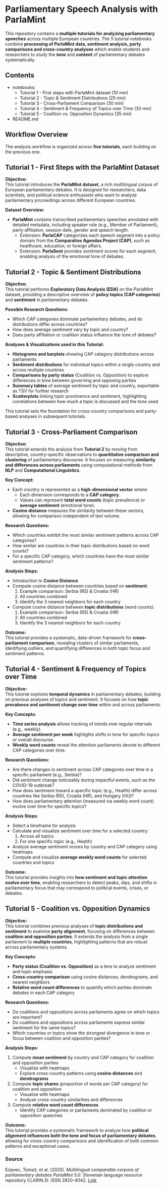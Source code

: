 # Parliamentary Speech Analysis with ParlaMint

This repository contains a **multiple tutorials for analyzing parliamentary speeches** across multiple European countries. The 5 tutorial notebooks combine **processing of ParlaMint data, sentiment analysis, party comparisons and cross-country analyses** which enable students and researchers to study the **tone** and **content** of parliamentary debates systematically.

## Contents
- notebooks:
    - Tutorial 1 - First steps with ParlaMint dataset (10 min)
    - Tutorial 2 - Topic & Sentiment Distributions (25 min)
    - Tutorial 3 - Cross-Parliament Comparison (30 min)
    - Tutorial 4 - Sentiment & Frequency of Topics over Time (30 min)
    - Tutorial 5 - Coalition vs. Opposition Dynamics (35 min)
- README.md

## Workflow Overview

The analysis workflow is organized across **five tutorials**, each building on the previous one.

## Tutorial 1 - First Steps with the ParlaMint Dataset

**Objective:**  
This tutorial introduces the **ParlaMint dataset**, a rich multilingual corpus of European parliamentary debates. It is designed for researchers, data scientists, and political science enthusiasts who want to analyze parliamentary proceedings across different European countries.

**Dataset Overview:**  
- **ParlaMint** contains transcribed parliamentary speeches annotated with detailed metadata, including speaker role (e.g., Member of Parliament), party affiliation, session date, gender and speech length.  
    + Extension: **ParlaCAP** categorizes each speech segment into a policy domain from the **Comparative Agendas Project (CAP)**, such as healthcare, education, or foreign affairs.  
    + Extension: **ParlaSent** provides sentiment scores for each segment, enabling analysis of the emotional tone of debates.


## Tutorial 2 - Topic & Sentiment Distributions

**Objective:**  
This tutorial performs **Exploratory Data Analysis (EDA)** on the ParlaMint dataset, providing a descriptive overview of **policy topics (CAP categories)** and **sentiment** in parliamentary debates.

**Possible Research Questions:**  
- Which CAP categories dominate parliamentary debates, and do distributions differ across countries?  
- How does average sentiment vary by topic and country?  
- Does party affiliation or coalition status influence the tone of debates?

**Analyses & Visualizations used in this Tutorial:**  
- **Histograms and barplots** showing CAP category distributions across parliaments  
- **Sentiment distributions** for individual topics within a single country and across multiple countries  
- **Comparisons by party status** (Coalition vs. Opposition) to explore differences in tone between governing and opposing parties 
- **Summary tables** of average sentiment by topic and country, exportable as TSV for further research  
- **Scatterplots** linking topic prominence and sentiment, highlighting correlations between how much a topic is discussed and the tone used

This tutorial sets the foundation for cross-country comparisons and party-based analyses in subsequent tutorials.

## Tutorial 3 - Cross-Parliament Comparison

**Objective:**  
This tutorial extends the analysis from **Tutorial 2** by moving from descriptive, country-specific observations to **quantitative comparison and clustering** of parliamentary discourse. It focuses on measuring **similarity and differences across parliaments** using computational methods from **NLP** and **Computational Linguistics**.

**Key Concept:**  
- Each country is represented as a **high-dimensional vector** where:
  - Each dimension corresponds to a **CAP category**.
  - Values can represent **total word counts** (topic prevalence) or **average sentiment** (emotional tone).  
- **Cosine distance** measures the similarity between these vectors, allowing for comparison independent of text volume.

**Research Questions:**  
- Which countries exhibit the most similar sentiment patterns across CAP categories?  
- How similar are countries in their topic distributions based on word counts?  
- For a specific CAP category, which countries have the most similar sentiment patterns?

**Analysis Steps:**  
- Introduction to **Cosine Distance**  
- Compute cosine distance between countries based on **sentiment**:
  1. Example comparison: Serbia (RS) & Croatia (HR)  
  2. All countries combined  
  3. Identify the 3 nearest neighbors for each country  
- Compute cosine distance between **topic distributions** (word counts):
  1. Example comparison: Serbia (RS) & Croatia (HR)  
  2. All countries combined  
  3. Identify the 3 nearest neighbors for each country  

**Outcome:**  
This tutorial provides a systematic, data-driven framework for **cross-parliament comparison**, revealing clusters of similar parliaments, identifying outliers, and quantifying differences in both topic focus and sentiment patterns.

## Tutorial 4 - Sentiment & Frequency of Topics over Time

**Objective:**  
This tutorial explores **temporal dynamics** in parliamentary debates, building on previous analyses of topics and sentiment. It focuses on how **topic prevalence and sentiment change over time** within and across parliaments.

**Key Concepts:**  
- **Time series analysis** allows tracking of trends over regular intervals (e.g., weekly).  
- **Average sentiment per week** highlights shifts in tone for specific topics or overall discourse.  
- **Weekly word counts** reveal the attention parliaments devote to different CAP categories over time.

**Research Questions:**  
- Are there changes in sentiment across CAP categories over time in a specific parliament (e.g., Serbia)?  
- Did sentiment change noticeably during impactful events, such as the COVID-19 outbreak?  
- How does sentiment toward a specific topic (e.g., Health) differ across countries like Serbia (RS), Croatia (HR), and Hungary (HU)?  
- How does parliamentary attention (measured via weekly word count) evolve over time for specific topics?

**Analysis Steps:**  
- Select a timeframe for analysis  
- Calculate and visualize sentiment over time for a selected country:
  1. Across all topics  
  2. For one specific topic (e.g., Health)  
- Analyze average sentiment scores by country and CAP category using heatmaps  
- Compute and visualize **average weekly word counts** for selected countries and topics  

**Outcome:**  
This tutorial provides insights into **how sentiment and topic attention evolve over time**, enabling researchers to detect peaks, dips, and shifts in parliamentary focus that may correspond to political events, crises, or debates.

## Tutorial 5 - Coalition vs. Opposition Dynamics

**Objective:**  
This tutorial combines previous analyses of **topic distributions and sentiment** to examine **party alignment**, focusing on differences between **coalition and opposition parties**. It extends the analysis from a single parliament to **multiple countries**, highlighting patterns that are robust across parliamentary systems.

**Key Concepts:**  
- **Party status (Coalition vs. Opposition)** as a lens to analyze sentiment and topic emphasis  
- **Cross-country comparison** using cosine distances, dendrograms, and nearest neighbors  
- **Relative word count differences** to quantify which parties dominate debates in each CAP category

**Research Questions:**  
- Do coalitions and oppositions across parliaments agree on which topics are important?  
- Do coalitions and oppositions across parliaments express similar sentiment for the same topics?  
- Which countries or topics show the strongest divergence in tone or focus between coalition and opposition parties?

**Analysis Steps:**  
1. Compute **mean sentiment** by country and CAP category for coalition and opposition parties  
   - Visualize with heatmaps  
   - Explore cross-country patterns using **cosine distances** and **dendrograms**  
2. Compute **topic shares** (proportion of words per CAP category) for coalition and opposition  
   - Visualize with heatmaps  
   - Analyze cross-country similarities and differences  
3. Compute **relative word count differences**  
   - Identify CAP categories or parliaments dominated by coalition or opposition speeches  

**Outcome:**  
This tutorial provides a systematic framework to analyze how **political alignment influences both the tone and focus of parliamentary debates**, allowing for cross-country comparisons and identification of both common patterns and exceptional cases.


### Source

Erjavec, Tomaž; et al. (2025). *Multilingual comparable corpora of parliamentary debates ParlaMint 5.0*. Slovenian language resource repository CLARIN.SI. ISSN 2820-4042. [Link](http://hdl.handle.net/11356/2004)
